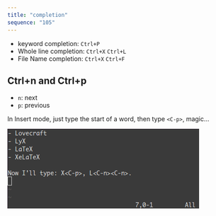 ```yaml
---
title: "completion"
sequence: "105"
---
```


- keyword completion: `Ctrl+P`
- Whole line completion: `Ctrl+X` `Ctrl+L`
- File Name completion: `Ctrl+X` `Ctrl+F`

## Ctrl+n and Ctrl+p

- `n`: next
- `p`: previous

In Insert mode, just type the start of a word, then type `<C-p>`, magic…

![](/assets/images/vim/completion.gif)


